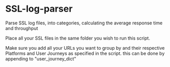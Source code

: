 # SSL-log-parser

Parse SSL log files, into categories, calculating the average response time and throughput

Place all your SSL files in the same folder you wish to run this script.

Make sure you add all your URLs you want to group by and their respective Platforms and User Journeys as specified in the script. this can be done by appending to "user_journey_dict"

